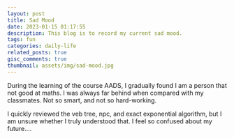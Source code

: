```yaml
---
layout: post
title: Sad Mood
date: 2023-01-15 01:17:55
description: This blog is to record my current sad mood.
tags: fun
categories: daily-life
related_posts: true
gisc_comments: true
thumbnail: assets/img/sad-mood.jpg
---
```


During the learning of the course AADS, I gradually found I am a person that not good at maths. I was always far behind when compared with my classmates. Not so smart, and not so hard-working.

I quickly reviewed the veb tree, npc, and exact exponential algorithm, but I am unsure whether I truly understood that. I feel so confused about my future....
